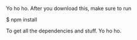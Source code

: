 
Yo ho ho.
After you download this, make sure to run 

$ npm install

To get all the dependencies and stuff.
Yo ho ho.


